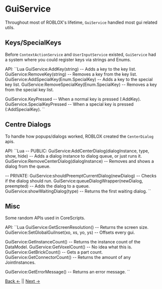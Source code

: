 # GuiService
Throughout most of ROBLOX's lifetime, `GuiService` handled most gui related utils.

## Keys/SpecialKeys
Before `ContextActionService` and `UserInputService` existed, `GuiService` had a system where you could register keys via strings and Enums.

API:
``Lua
GuiService:AddKey(string) -- Adds a key to the key list.
GuiService:RemoveKey(string) -- Removes a key from the key list.
GuiService:AddSpecialKey(Enum.SpecialKey) -- Adds a key to the special key list.
GuiService:RemoveSpecialKey(Enum.SpecialKey) -- Removes a key from the special key list.

GuiService.KeyPressed -- When a normal key is pressed (:AddKey).
GuiService.SpecialKeyPressed -- When a special key is pressed (:AddSpecialKey).
``

## Centre Dialogs
To handle how popups/dialogs worked, ROBLOX created the `CenterDialog` apis.

API:
``Lua
-- PUBLIC:
GuiService:AddCenterDialog(dialogInstance, type, show, hide) -- Adds a dialog instance to dialog queue, or just runs it.
GuiService:RemoveCenterDialog(dialogInstance) -- Removes and shows a dialog from the queue.

-- PRIVATE:
GuiService:shouldPreemptCurrentDialog(newDialog) -- Checks if the dialog should run.
GuiService:queueDialogWrapper(newDialog, preempted) -- Adds the dialog to a queue.
GuiService:showWaitingDialog(type) -- Returns the first waiting dialog.
``

## Misc
Some random APIs used in CoreScripts.

API:
``Lua
GuiService:GetScreenResolution() -- Returns the screen size.
GuiService:SetGlobalGuiInset(xo, xs, yo, ys) -- Offsets every gui.

GuiService:GetInstanceCount() -- Returns the instance count of the DataModel.
GuiService:GetVoxelCount() -- No idea what this is.
GuiService:GetBrickCount() -- Gets a part count.
GuiService:GetConnectorCount() -- Returns the amount of any JointInstances.

GuiService:GetErrorMessage() -- Returns an error message.
``

[Back <-](/docs/README.md) || [Next ->](/docs/Services/CoreGui.md)
